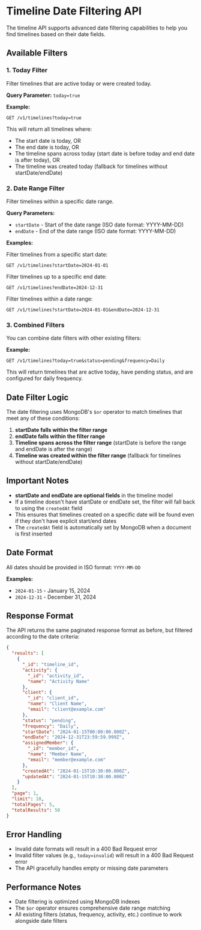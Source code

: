 # Timeline Date Filtering API

The timeline API supports advanced date filtering capabilities to help you find timelines based on their date fields.

## Available Filters

### 1. Today Filter
Filter timelines that are active today or were created today.

**Query Parameter:** `today=true`

**Example:**
```
GET /v1/timelines?today=true
```

This will return all timelines where:
- The start date is today, OR
- The end date is today, OR  
- The timeline spans across today (start date is before today and end date is after today), OR
- The timeline was created today (fallback for timelines without startDate/endDate)

### 2. Date Range Filter
Filter timelines within a specific date range.

**Query Parameters:** 
- `startDate` - Start of the date range (ISO date format: YYYY-MM-DD)
- `endDate` - End of the date range (ISO date format: YYYY-MM-DD)

**Examples:**

Filter timelines from a specific start date:
```
GET /v1/timelines?startDate=2024-01-01
```

Filter timelines up to a specific end date:
```
GET /v1/timelines?endDate=2024-12-31
```

Filter timelines within a date range:
```
GET /v1/timelines?startDate=2024-01-01&endDate=2024-12-31
```

### 3. Combined Filters
You can combine date filters with other existing filters:

**Example:**
```
GET /v1/timelines?today=true&status=pending&frequency=Daily
```

This will return timelines that are active today, have pending status, and are configured for daily frequency.

## Date Filter Logic

The date filtering uses MongoDB's `$or` operator to match timelines that meet any of these conditions:

1. **startDate falls within the filter range**
2. **endDate falls within the filter range**  
3. **Timeline spans across the filter range** (startDate is before the range and endDate is after the range)
4. **Timeline was created within the filter range** (fallback for timelines without startDate/endDate)

## Important Notes

- **startDate and endDate are optional fields** in the timeline model
- If a timeline doesn't have startDate or endDate set, the filter will fall back to using the `createdAt` field
- This ensures that timelines created on a specific date will be found even if they don't have explicit start/end dates
- The `createdAt` field is automatically set by MongoDB when a document is first inserted

## Date Format

All dates should be provided in ISO format: `YYYY-MM-DD`

**Examples:**
- `2024-01-15` - January 15, 2024
- `2024-12-31` - December 31, 2024

## Response Format

The API returns the same paginated response format as before, but filtered according to the date criteria:

```json
{
  "results": [
    {
      "_id": "timeline_id",
      "activity": {
        "_id": "activity_id",
        "name": "Activity Name"
      },
      "client": {
        "_id": "client_id", 
        "name": "Client Name",
        "email": "client@example.com"
      },
      "status": "pending",
      "frequency": "Daily",
      "startDate": "2024-01-15T00:00:00.000Z",
      "endDate": "2024-12-31T23:59:59.999Z",
      "assignedMember": {
        "_id": "member_id",
        "name": "Member Name",
        "email": "member@example.com"
      },
      "createdAt": "2024-01-15T10:30:00.000Z",
      "updatedAt": "2024-01-15T10:30:00.000Z"
    }
  ],
  "page": 1,
  "limit": 10,
  "totalPages": 5,
  "totalResults": 50
}
```

## Error Handling

- Invalid date formats will result in a 400 Bad Request error
- Invalid filter values (e.g., `today=invalid`) will result in a 400 Bad Request error
- The API gracefully handles empty or missing date parameters

## Performance Notes

- Date filtering is optimized using MongoDB indexes
- The `$or` operator ensures comprehensive date range matching
- All existing filters (status, frequency, activity, etc.) continue to work alongside date filters 